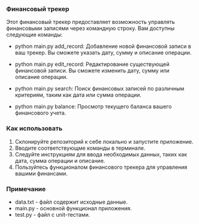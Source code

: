 ### Финансовый трекер

Этот финансовый трекер предоставляет возможность управлять финансовыми записями через командную строку. Вам доступны следующие команды:

- python main.py add_record: Добавление новой финансовой записи в ваш трекер. Вы сможете указать дату, сумму и описание операции.
  
- python main.py edit_record: Редактирование существующей финансовой записи. Вы сможете изменить дату, сумму или описание операции.

- python main.py search: Поиск финансовых записей по различным критериям, таким как дата или сумма операции.

- python main.py balance: Просмотр текущего баланса вашего финансового учета.

### Как использовать

1. Склонируйте репозиторий к себе локально и запустите приложение.
2. Вводите соответствующме команды в терминале.
2. Следуйте инструкциям для ввода необходимых данных, таких как дата, сумма операции и описание.
4. Пользуйтесь функционалом финансового трекера для управления вашими финансами.

### Примечание
- data.txt - файл содержит исходные данные.
- main.py - основной функционал приложения.
- test.py - файл c unit-тестами.
